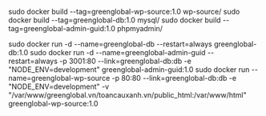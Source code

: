 sudo docker build --tag=greenglobal-wp-source:1.0 wp-source/
sudo docker build --tag=greenglobal-db:1.0 mysql/
sudo docker build --tag=greenglobal-admin-guid:1.0 phpmyadmin/

sudo docker run -d --name=greenglobal-db --restart=always greenglobal-db:1.0
sudo docker run -d --name=greenglobal-admin-guid --restart=always -p 3001:80 --link=greenglobal-db:db -e "NODE_ENV=development" greenglobal-admin-guid:1.0
sudo docker run --name=greenglobal-wp-source -p 80:80 --link=greenglobal-db:db -e "NODE_ENV=development" -v "/var/www/greenglobal.vn/toancauxanh.vn/public_html:/var/www/html" greenglobal-wp-source:1.0

